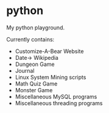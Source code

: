 # python
My python playground.

Currently contains:
* Customize-A-Bear Website
* Date-> Wikipedia
* Dungeon Game
* Journal
* Linux System Mining scripts
* Math Quiz Game
* Monster Game
* Miscellaneous MySQL programs
* Miscellaneous threading programs
